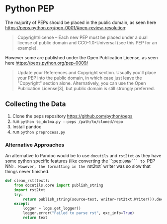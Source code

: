 # Python PEP

The majority of PEPs should be placed in the public domain, as seen here https://peps.python.org/pep-0001/#pep-review-resolution:

> Copyright/license – Each new PEP must be placed under a dual license of public domain and CC0-1.0-Universal (see this PEP for an example).

However some are published under the Open Publication License, as seen here https://peps.python.org/pep-0009/

> Update your References and Copyright section.  Usually you'll place your PEP into the public domain, in which case just leave the "Copyright" section alone.  Alternatively, you can use the Open Publication License[3], but public domain is still strongly preferred.


## Collecting the Data

1. Clone the peps repository https://github.com/python/peps
2. run `python to_dolma.py --peps /path/to/cloned/repo`
3. Install pandoc
4. run `python preprocess.py`

### Alternative Approaches

An alternative to Pandoc would be to use `docutils` and `rst2txt` as they have some python specific features (like converting the ``:pep:`00NN``` to `PEP NN`). However, the formatting in the `rst2txt` writer was so slow that things never finished.

``` python
def clean_rst(text):
    from docutils.core import publish_string
    import rst2txt
    try:
        return publish_string(source=text, writer=rst2txt.Writer()).decode("utf-8")
    except:
        logger = logs.get_logger()
        logger.error("Failed to parse rst", exc_info=True)
        return text
```

